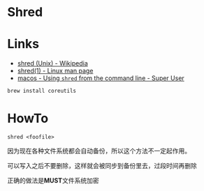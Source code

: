 # Shred

# Links

* [shred (Unix) - Wikipedia](https://en.wikipedia.org/wiki/Shred_(Unix))
* [shred(1) - Linux man page](https://linux.die.net/man/1/shred)
* [macos - Using `shred` from the command line - Super User](https://superuser.com/questions/617515/using-shred-from-the-command-line)

```
brew install coreutils
```

# HowTo

```
shred <foofile>
```

因为现在各种文件系统都会自动备份，所以这个方法不一定起作用。

可以写入之后不要删除，这样就会被同步到备份里去，过段时间再删除

正确的做法是**MUST**文件系统加密



